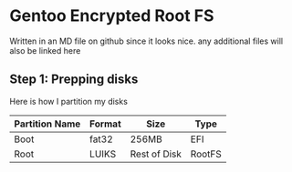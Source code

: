 # Gentoo Encrypted Root FS
Written in an MD file on github since it looks nice. any additional files will also be linked here

## Step 1: Prepping disks
Here is how I partition my disks

| Partition Name  | Format  | Size  | Type            |
------------------|---------|-------|---              |
| Boot            | fat32   | 256MB | EFI             |
| Root            | LUIKS   | Rest of Disk  | RootFS  |

